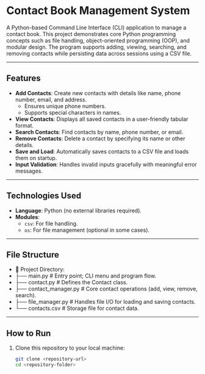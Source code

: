 # Contact Book Management System

A Python-based Command Line Interface (CLI) application to manage a contact book. This project demonstrates core Python programming concepts such as file handling, object-oriented programming (OOP), and modular design. The program supports adding, viewing, searching, and removing contacts while persisting data across sessions using a CSV file.

---

## Features

- **Add Contacts**: Create new contacts with details like name, phone number, email, and address.
  - Ensures unique phone numbers.
  - Supports special characters in names.
- **View Contacts**: Displays all saved contacts in a user-friendly tabular format.
- **Search Contacts**: Find contacts by name, phone number, or email.
- **Remove Contacts**: Delete a contact by specifying its name or other details.
- **Save and Load**: Automatically saves contacts to a CSV file and loads them on startup.
- **Input Validation**: Handles invalid inputs gracefully with meaningful error messages.

---

## Technologies Used

- **Language**: Python (no external libraries required).
- **Modules**:
  - `csv`: For file handling.
  - `os`: For file management (optional in some cases).

---

## File Structure

- 📂 Project Directory:
- ├── main.py             # Entry point; CLI menu and program flow.
- ├── contact.py          # Defines the Contact class.
- ├── contact_manager.py  # Core contact operations (add, view, remove, search).
- ├── file_manager.py     # Handles file I/O for loading and saving contacts.
- └── contacts.csv        # Storage file for contact data.

---

## How to Run

1. Clone this repository to your local machine:
   ```bash
   git clone <repository-url>
   cd <repository-folder>
